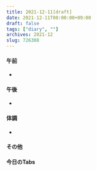 ```yaml
---
title: 2021-12-11[draft]
date: 2021-12-11T00:00:00+09:00
draft: false
tags: ["diary", ""]
archives: 2021-12
slug: 726308
---
```

#### 午前
- 
#### 午後
- 
#### 体調
- 
#### その他
#### 今日のTabs